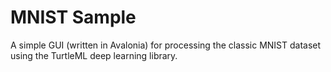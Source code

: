 # MNIST Sample
A simple GUI (written in Avalonia) for processing the classic MNIST dataset using the TurtleML deep learning library.
